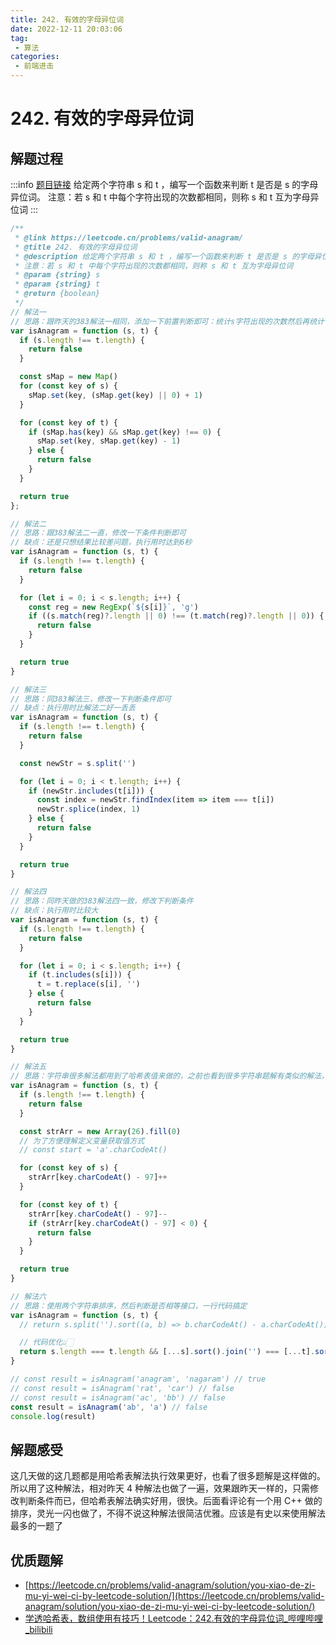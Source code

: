 ```yaml
---
title: 242. 有效的字母异位词
date: 2022-12-11 20:03:06
tag:
 - 算法
categories:
 - 前端进击
---
```

# 242. 有效的字母异位词
## 解题过程
:::info
[题目链接](https://leetcode.cn/problems/valid-anagram/)
给定两个字符串 s 和 t ，编写一个函数来判断 t 是否是 s 的字母异位词。
注意：若 s 和 t 中每个字符出现的次数都相同，则称 s 和 t 互为字母异位词
:::
```javascript
/**
 * @link https://leetcode.cn/problems/valid-anagram/
 * @title 242. 有效的字母异位词
 * @description 给定两个字符串 s 和 t ，编写一个函数来判断 t 是否是 s 的字母异位词。
 * 注意：若 s 和 t 中每个字符出现的次数都相同，则称 s 和 t 互为字母异位词
 * @param {string} s
 * @param {string} t
 * @return {boolean}
 */
// 解法一
// 思路：跟昨天的383解法一相同，添加一下前置判断即可：统计s字符出现的次数然后再统计t出现的字符次数即可
var isAnagram = function (s, t) {
  if (s.length !== t.length) {
    return false
  }

  const sMap = new Map()
  for (const key of s) {
    sMap.set(key, (sMap.get(key) || 0) + 1)
  }

  for (const key of t) {
    if (sMap.has(key) && sMap.get(key) !== 0) {
      sMap.set(key, sMap.get(key) - 1)
    } else {
      return false
    }
  }

  return true
};

// 解法二
// 思路：跟383解法二一直，修改一下条件判断即可
// 缺点：还是只想结果比较差问题，执行用时达到6秒
var isAnagram = function (s, t) {
  if (s.length !== t.length) {
    return false
  }

  for (let i = 0; i < s.length; i++) {
    const reg = new RegExp(`${s[i]}`, 'g')
    if ((s.match(reg)?.length || 0) !== (t.match(reg)?.length || 0)) {
      return false
    }
  }

  return true
}

// 解法三
// 思路：同383解法三，修改一下判断条件即可
// 缺点：执行用时比解法二好一丢丢
var isAnagram = function (s, t) {
  if (s.length !== t.length) {
    return false
  }

  const newStr = s.split('')

  for (let i = 0; i < t.length; i++) {
    if (newStr.includes(t[i])) {
      const index = newStr.findIndex(item => item === t[i])
      newStr.splice(index, 1)
    } else {
      return false
    }
  }

  return true
}

// 解法四
// 思路：同昨天做的383解法四一致，修改下判断条件
// 缺点：执行用时比较大
var isAnagram = function (s, t) {
  if (s.length !== t.length) {
    return false
  }

  for (let i = 0; i < s.length; i++) {
    if (t.includes(s[i])) {
      t = t.replace(s[i], '')
    } else {
      return false
    }
  }

  return true
}

// 解法五
// 思路：字符串很多解法都用到了哈希表值来做的，之前也看到很多字符串题解有类似的解法，所以想到用这个方法来做：统计s的数组字符出现次数，遍历t统计出现次数判断即可
var isAnagram = function (s, t) {
  if (s.length !== t.length) {
    return false
  }

  const strArr = new Array(26).fill(0)
  // 为了方便理解定义变量获取值方式
  // const start = 'a'.charCodeAt()

  for (const key of s) {
    strArr[key.charCodeAt() - 97]++
  }

  for (const key of t) {
    strArr[key.charCodeAt() - 97]--
    if (strArr[key.charCodeAt() - 97] < 0) {
      return false
    }
  }

  return true
}

// 解法六
// 思路：使用两个字符串排序，然后判断是否相等接口，一行代码搞定
var isAnagram = function (s, t) {
  // return s.split('').sort((a, b) => b.charCodeAt() - a.charCodeAt()).join('') === t.split('').sort((a, b) => b.charCodeAt() - a.charCodeAt()).join('')

  // 代码优化👆🏻
  return s.length === t.length && [...s].sort().join('') === [...t].sort().join('')
}

// const result = isAnagram('anagram', 'nagaram') // true
// const result = isAnagram('rat', 'car') // false
// const result = isAnagram('ac', 'bb') // false
const result = isAnagram('ab', 'a') // false
console.log(result)
```
## 解题感受
这几天做的这几题都是用哈希表解法执行效果更好，也看了很多题解是这样做的。所以用了这种解法，相对昨天 4 种解法也做了一遍，效果跟昨天一样的，只需修改判断条件而已，但哈希表解法确实好用，很快。后面看评论有一个用 C++ 做的排序，灵光一闪也做了，不得不说这种解法很简洁优雅。应该是有史以来使用解法最多的一题了
## 优质题解

- [https://leetcode.cn/problems/valid-anagram/solution/you-xiao-de-zi-mu-yi-wei-ci-by-leetcode-solution/](https://leetcode.cn/problems/valid-anagram/solution/you-xiao-de-zi-mu-yi-wei-ci-by-leetcode-solution/)
- [学透哈希表，数组使用有技巧！Leetcode：242.有效的字母异位词_哔哩哔哩_bilibili](https://www.bilibili.com/video/BV1YG411p7BA/?vd_source=59ef88925a159f981edad5ce1c4ec076)
